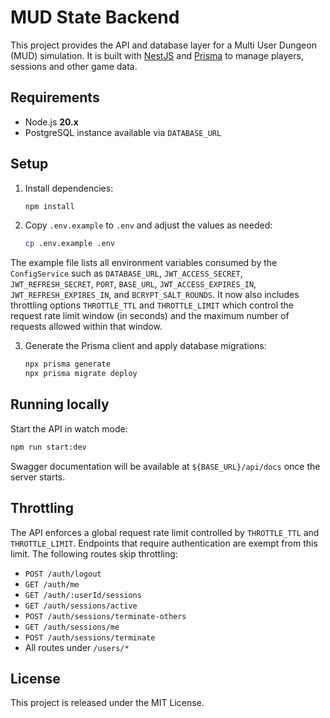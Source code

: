# MUD State Backend

This project provides the API and database layer for a Multi User Dungeon (MUD) simulation. It is built with [NestJS](https://nestjs.com) and [Prisma](https://www.prisma.io/) to manage players, sessions and other game data.

## Requirements

- Node.js **20.x**
- PostgreSQL instance available via `DATABASE_URL`

## Setup

1. Install dependencies:

   ```bash
   npm install
   ```

2. Copy `.env.example` to `.env` and adjust the values as needed:

   ```bash
   cp .env.example .env
   ```

  The example file lists all environment variables consumed by the
  `ConfigService` such as `DATABASE_URL`, `JWT_ACCESS_SECRET`,
  `JWT_REFRESH_SECRET`, `PORT`, `BASE_URL`, `JWT_ACCESS_EXPIRES_IN`,
  `JWT_REFRESH_EXPIRES_IN`, and `BCRYPT_SALT_ROUNDS`.
  It now also includes throttling options `THROTTLE_TTL` and
  `THROTTLE_LIMIT` which control the request rate limit window (in
  seconds) and the maximum number of requests allowed within that
  window.

3. Generate the Prisma client and apply database migrations:

   ```bash
   npx prisma generate
   npx prisma migrate deploy
   ```

## Running locally

Start the API in watch mode:

```bash
npm run start:dev
```

Swagger documentation will be available at `${BASE_URL}/api/docs` once the server starts.

## Throttling

The API enforces a global request rate limit controlled by `THROTTLE_TTL` and
`THROTTLE_LIMIT`. Endpoints that require authentication are exempt from this
limit. The following routes skip throttling:

- `POST /auth/logout`
- `GET /auth/me`
- `GET /auth/:userId/sessions`
- `GET /auth/sessions/active`
- `POST /auth/sessions/terminate-others`
- `GET /auth/sessions/me`
- `POST /auth/sessions/terminate`
- All routes under `/users/*`

## License

This project is released under the MIT License.
